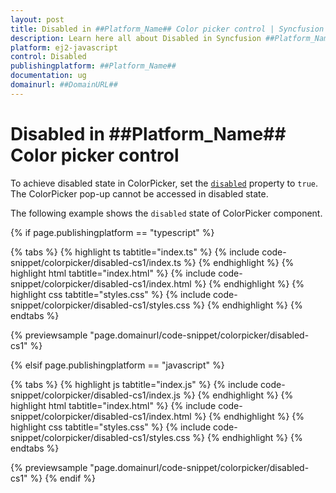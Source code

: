 ```yaml
---
layout: post
title: Disabled in ##Platform_Name## Color picker control | Syncfusion
description: Learn here all about Disabled in Syncfusion ##Platform_Name## Color picker control of Syncfusion Essential JS 2 and more.
platform: ej2-javascript
control: Disabled 
publishingplatform: ##Platform_Name##
documentation: ug
domainurl: ##DomainURL##
---
```


# Disabled in ##Platform_Name## Color picker control

To achieve disabled state in ColorPicker, set the [`disabled`](../../api/color-picker/#disabled) property to `true`. The ColorPicker pop-up cannot be accessed in disabled state.

The following example shows the `disabled` state of ColorPicker component.

{% if page.publishingplatform == "typescript" %}

 {% tabs %}
{% highlight ts tabtitle="index.ts" %}
{% include code-snippet/colorpicker/disabled-cs1/index.ts %}
{% endhighlight %}
{% highlight html tabtitle="index.html" %}
{% include code-snippet/colorpicker/disabled-cs1/index.html %}
{% endhighlight %}
{% highlight css tabtitle="styles.css" %}
{% include code-snippet/colorpicker/disabled-cs1/styles.css %}
{% endhighlight %}
{% endtabs %}
        
{% previewsample "page.domainurl/code-snippet/colorpicker/disabled-cs1" %}

{% elsif page.publishingplatform == "javascript" %}

{% tabs %}
{% highlight js tabtitle="index.js" %}
{% include code-snippet/colorpicker/disabled-cs1/index.js %}
{% endhighlight %}
{% highlight html tabtitle="index.html" %}
{% include code-snippet/colorpicker/disabled-cs1/index.html %}
{% endhighlight %}
{% highlight css tabtitle="styles.css" %}
{% include code-snippet/colorpicker/disabled-cs1/styles.css %}
{% endhighlight %}
{% endtabs %}

{% previewsample "page.domainurl/code-snippet/colorpicker/disabled-cs1" %}
{% endif %}